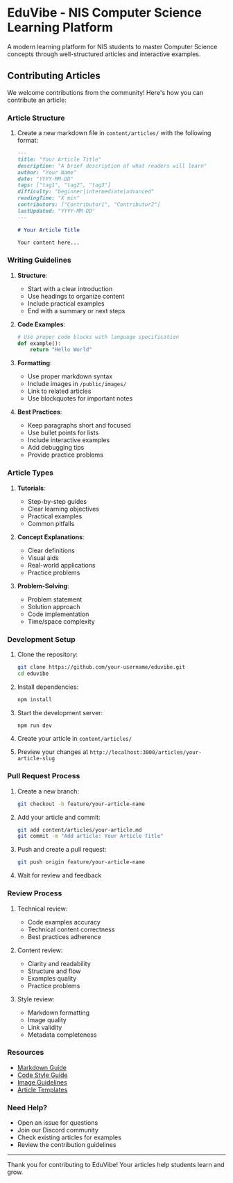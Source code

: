 # EduVibe - NIS Computer Science Learning Platform

A modern learning platform for NIS students to master Computer Science concepts through well-structured articles and interactive examples.

## Contributing Articles

We welcome contributions from the community! Here's how you can contribute an article:

### Article Structure

1. Create a new markdown file in `content/articles/` with the following format:
   ```markdown
   ---
   title: "Your Article Title"
   description: "A brief description of what readers will learn"
   author: "Your Name"
   date: "YYYY-MM-DD"
   tags: ["tag1", "tag2", "tag3"]
   difficulty: "beginner|intermediate|advanced"
   readingTime: "X min"
   contributors: ["Contributor1", "Contributor2"]
   lastUpdated: "YYYY-MM-DD"
   ---

   # Your Article Title

   Your content here...
   ```

### Writing Guidelines

1. **Structure**:
   - Start with a clear introduction
   - Use headings to organize content
   - Include practical examples
   - End with a summary or next steps

2. **Code Examples**:
   ```python
   # Use proper code blocks with language specification
   def example():
       return "Hello World"
   ```

3. **Formatting**:
   - Use proper markdown syntax
   - Include images in `/public/images/`
   - Link to related articles
   - Use blockquotes for important notes

4. **Best Practices**:
   - Keep paragraphs short and focused
   - Use bullet points for lists
   - Include interactive examples
   - Add debugging tips
   - Provide practice problems

### Article Types

1. **Tutorials**:
   - Step-by-step guides
   - Clear learning objectives
   - Practical examples
   - Common pitfalls

2. **Concept Explanations**:
   - Clear definitions
   - Visual aids
   - Real-world applications
   - Practice problems

3. **Problem-Solving**:
   - Problem statement
   - Solution approach
   - Code implementation
   - Time/space complexity

### Development Setup

1. Clone the repository:
   ```bash
   git clone https://github.com/your-username/eduvibe.git
   cd eduvibe
   ```

2. Install dependencies:
   ```bash
   npm install
   ```

3. Start the development server:
   ```bash
   npm run dev
   ```

4. Create your article in `content/articles/`

5. Preview your changes at `http://localhost:3000/articles/your-article-slug`

### Pull Request Process

1. Create a new branch:
   ```bash
   git checkout -b feature/your-article-name
   ```

2. Add your article and commit:
   ```bash
   git add content/articles/your-article.md
   git commit -m "Add article: Your Article Title"
   ```

3. Push and create a pull request:
   ```bash
   git push origin feature/your-article-name
   ```

4. Wait for review and feedback

### Review Process

1. Technical review:
   - Code examples accuracy
   - Technical content correctness
   - Best practices adherence

2. Content review:
   - Clarity and readability
   - Structure and flow
   - Examples quality
   - Practice problems

3. Style review:
   - Markdown formatting
   - Image quality
   - Link validity
   - Metadata completeness

### Resources

- [Markdown Guide](https://www.markdownguide.org/)
- [Code Style Guide](https://google.github.io/styleguide/)
- [Image Guidelines](https://example.com/image-guidelines)
- [Article Templates](https://example.com/templates)

### Need Help?

- Open an issue for questions
- Join our Discord community
- Check existing articles for examples
- Review the contribution guidelines

---

Thank you for contributing to EduVibe! Your articles help students learn and grow.
